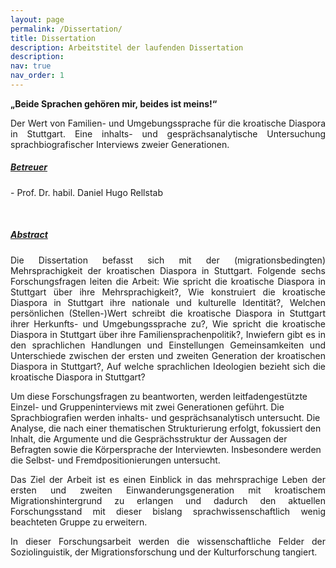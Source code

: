 ```yaml
---
layout: page
permalink: /Dissertation/
title: Dissertation
description: Arbeitstitel der laufenden Dissertation
description: 
nav: true
nav_order: 1
---
```

<!-- _pages/Dissertation.md -->

<p align="justify">
<b>„Beide Sprachen gehören mir, beides ist meins!“</b> 
</p>

<p align="justify">
Der Wert von Familien- und Umgebungssprache für die kroatische Diaspora in Stuttgart. 
Eine inhalts- und gesprächsanalytische Untersuchung sprachbiografischer Interviews zweier Generationen.
</p>
  
<h5>
<a href='#'>Betreuer</a> <br>
</h5>
<p align="justify">
- Prof. Dr. habil. Daniel Hugo Rellstab
</p>

<br>

<h5>
<a href='#'>Abstract</a>
</h5>

<p align="justify">
Die Dissertation befasst sich mit der (migrationsbedingten) Mehrsprachigkeit der kroatischen Diaspora in Stuttgart. Folgende sechs Forschungsfragen leiten die Arbeit: Wie spricht die kroatische Diaspora in Stuttgart über ihre Mehrsprachigkeit?, Wie konstruiert die kroatische Diaspora in Stuttgart ihre nationale und kulturelle Identität?, Welchen persönlichen (Stellen-)Wert schreibt die kroatische Diaspora in Stuttgart ihrer Herkunfts- und Umgebungssprache zu?, Wie spricht die kroatische Diaspora in Stuttgart über ihre Familiensprachenpolitik?, Inwiefern gibt es in den sprachlichen Handlungen und Einstellungen Gemeinsamkeiten und Unterschiede zwischen der ersten und zweiten Generation der kroatischen Diaspora in Stuttgart?, Auf welche sprachlichen Ideologien bezieht sich die kroatische Diaspora in Stuttgart?
 
Um diese Forschungsfragen zu beantworten, werden leitfadengestützte Einzel- und Gruppeninterviews mit zwei Generationen geführt. Die Sprachbiografien werden inhalts- und gesprächsanalytisch untersucht. Die Analyse, die nach einer thematischen Strukturierung erfolgt, fokussiert den Inhalt, die Argumente und die Gesprächsstruktur der Aussagen der Befragten sowie die Körpersprache der Interviewten. Insbesondere werden die Selbst- und Fremdpositionierungen untersucht.
</p>

<p align="justify">
Das Ziel der Arbeit ist es einen Einblick in das mehrsprachige Leben der ersten und zweiten Einwanderungsgeneration mit kroatischem Migrationshintergrund zu erlangen und dadurch den aktuellen Forschungsstand mit dieser bislang sprachwissenschaftlich wenig beachteten Gruppe zu erweitern. 
</p>

<p align="justify">
In dieser Forschungsarbeit werden die wissenschaftliche Felder der Soziolinguistik, der Migrationsforschung und der Kulturforschung tangiert.
</p>
